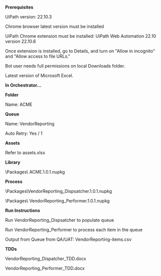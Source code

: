 **Prerequisites**

UiPath version: 22.10.3

Chrome browser latest version must be installed

UiPath Chrome extension must be installed: UiPath Web Automation 22.10 version 22.10.6

Once extension is installed, go to Details, and turn on "Allow in incognito" and "Allow access to file URLs."

Bot user needs full permissions on local Downloads folder.

Latest version of Microsoft Excel.

**In Orchestrator…**

**Folder**

Name: ACME

**Queue**

Name: VendorReporting

Auto Retry: Yes / 1

**Assets**

Refer to assets.xlsx

**Library**

\Packages\ ACME.1.0.1.nupkg

**Process**

\Packages\VendorReporting\_Dispsatcher.1.0.1.nupkg

\Packages\ VendorReporting\_Performer.1.0.1.nupkg

**Run Instructions**

Run VendorReporting\_Dispsatcher to populate queue

Run VendorReporting\_Performer to process each item in the queue

Output from Queue from QA/UAT: VendorReporting-items.csv

**TDDs**

VendorReporting\_Dispatcher\_TDD.docx

VendorReporting\_Performer\_TDD.docx